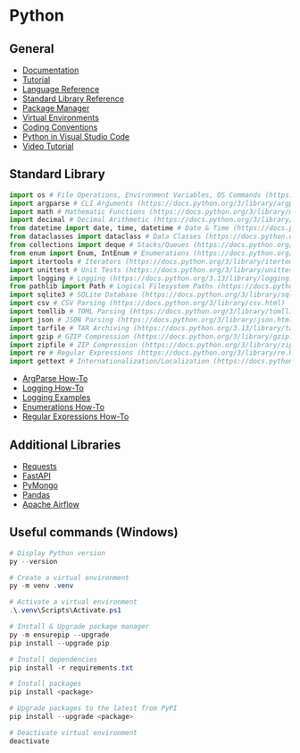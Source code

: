 # Python

## General

- [Documentation](https://docs.python.org/3/)
- [Tutorial](https://docs.python.org/3/tutorial/)
- [Language Reference](https://docs.python.org/3/reference/)
- [Standard Library Reference](https://docs.python.org/3/library/)
- [Package Manager](https://docs.python.org/3/installing/)
- [Virtual Environments](https://packaging.python.org/en/latest/tutorials/installing-packages/#creating-virtual-environments)
- [Coding Conventions](https://peps.python.org/pep-0008)
- [Python in Visual Studio Code](https://code.visualstudio.com/docs/python/python-tutorial)
- [Video Tutorial](https://www.youtube.com/playlist?list=PLT98CRl2KxKGIazPd2nQEPbG7sQpT8LEj)


## Standard Library

```python
import os # File Operations, Environment Variables, OS Commands (https://docs.python.org/3/library/os.html)
import argparse # CLI Arguments (https://docs.python.org/3/library/argparse.html)
import math # Mathematic Functions (https://docs.python.org/3/library/math.html)
import decimal # Decimal Arithmetic (https://docs.python.org/3/library/decimal.html)
from datetime import date, time, datetime # Date & Time (https://docs.python.org/3/library/datetime.html)
from dataclasses import dataclass # Data Classes (https://docs.python.org/3/library/dataclasses.html)
from collections import deque # Stacks/Queues (https://docs.python.org/3/library/collections.html#collections.deque)
from enum import Enum, IntEnum # Enumerations (https://docs.python.org/3/library/enum.html)
import itertools # Iterators (https://docs.python.org/3/library/itertools.html)
import unittest # Unit Tests (https://docs.python.org/3/library/unittest.html)
import logging # Logging (https://docs.python.org/3.13/library/logging.html)
from pathlib import Path # Logical Filesystem Paths (https://docs.python.org/3/library/pathlib.html)
import sqlite3 # SQLite Database (https://docs.python.org/3/library/sqlite3.html)
import csv # CSV Parsing (https://docs.python.org/3/library/csv.html)
import tomllib # TOML Parsing (https://docs.python.org/3/library/tomllib.html)
import json # JSON Parsing (https://docs.python.org/3/library/json.html)
import tarfile # TAR Archiving (https://docs.python.org/3.13/library/tarfile.html)
import gzip # GZIP Compression (https://docs.python.org/3/library/gzip.html)
import zipfile # ZIP Compression (https://docs.python.org/3/library/zipfile.html)
import re # Regular Expressions (https://docs.python.org/3/library/re.html)
import gettext # Internationalization/Localization (https://docs.python.org/3.13/library/gettext.html)
```

- [ArgParse How-To](https://docs.python.org/3/howto/argparse.html#argparse-tutorial)
- [Logging How-To](https://docs.python.org/3/howto/logging.html)
- [Logging Examples](https://docs.python.org/3/howto/logging-cookbook.html)
- [Enumerations How-To](https://docs.python.org/3/howto/enum.html#enum-howto)
- [Regular Expressions How-To](https://docs.python.org/3/howto/regex.html#regex-howto)


## Additional Libraries

- [Requests](https://requests.readthedocs.io/en/latest/)
- [FastAPI](https://fastapi.tiangolo.com/tutorial/)
- [PyMongo](https://pymongo.readthedocs.io/en/stable/tutorial.html)
- [Pandas](https://pandas.pydata.org/docs/user_guide/10min.html)
- [Apache Airflow](https://airflow.apache.org/docs/apache-airflow)


## Useful commands (Windows)

```powershell
# Display Python version 
py --version

# Create a virtual environment
py -m venv .venv

# Activate a virtual environment
.\.venv\Scripts\Activate.ps1

# Install & Upgrade package manager
py -m ensurepip --upgrade
pip install --upgrade pip

# Install dependencies
pip install -r requirements.txt

# Install packages
pip install <package>

# Upgrade packages to the latest from PyPI
pip install --upgrade <package>

# Deactivate virtual environment
deactivate
```
